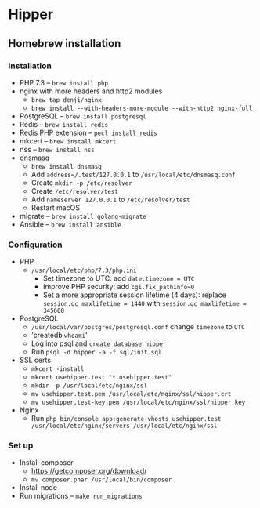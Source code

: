 # Hipper

## Homebrew installation

### Installation

- PHP 7.3 – `brew install php`
- nginx with more headers and http2 modules
    - `brew tap denji/nginx`
    - `brew install --with-headers-more-module --with-http2 nginx-full`
- PostgreSQL – `brew install postgresql`
- Redis – `brew install redis`
- Redis PHP extension – `pecl install redis`
- mkcert – `brew install mkcert`
- nss – `brew install nss`
- dnsmasq
    - `brew install dnsmasq`
    - Add `address=/.test/127.0.0.1` to `/usr/local/etc/dnsmasq.conf`
    - Create `mkdir -p /etc/resolver`
    - Create `/etc/resolver/test`
    - Add `nameserver 127.0.0.1` to `/etc/resolver/test`
    - Restart macOS
- migrate – `brew install golang-migrate`
- Ansible – `brew install ansible`

### Configuration

- PHP
    - `/usr/local/etc/php/7.3/php.ini`
        - Set timezone to UTC: add `date.timezone = UTC`
        - Improve PHP security: add `cgi.fix_pathinfo=0`
        - Set a more appropriate session lifetime (4 days): replace `session.gc_maxlifetime = 1440` with `session.gc_maxlifetime = 345600`
- PostgreSQL
    - `/usr/local/var/postgres/postgresql.conf` change `timezone` to `UTC`
    - 'createdb `whoami`'
    - Log into psql and `create database hipper`
    - Run `psql -d hipper -a -f sql/init.sql`
- SSL certs
    - `mkcert -install`
    - `mkcert usehipper.test "*.usehipper.test"`
    - `mkdir -p /usr/local/etc/nginx/ssl`
    - `mv usehipper.test.pem /usr/local/etc/nginx/ssl/hipper.crt`
    - `mv usehipper.test-key.pem /usr/local/etc/nginx/ssl/hipper.key`
- Nginx
    - Run `php bin/console app:generate-vhosts usehipper.test /usr/local/etc/nginx/servers /usr/local/etc/nginx/ssl`

### Set up

- Install composer
    - https://getcomposer.org/download/
    - `mv composer.phar /usr/local/bin/composer`
- Install node
- Run migrations – `make run_migrations`
